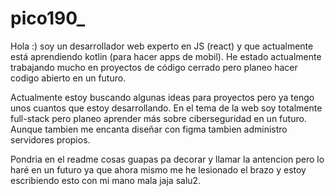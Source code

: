 # pico190_

Hola :) soy un desarrollador web experto en JS (react) y que actualmente está aprendiendo kotlin (para hacer apps de mobil).
He estado actualmente trabajando mucho en proyectos de código cerrado pero planeo hacer codigo abierto en un futuro.

Actualmente estoy buscando algunas ideas para proyectos pero ya tengo unos cuantos que estoy desarrollando.
En el tema de la web soy totalmente full-stack pero planeo aprender más sobre ciberseguridad en un futuro.
Aunque tambien me encanta diseñar con figma tambien administro servidores propios.

Pondria en el readme cosas guapas pa decorar y llamar la antencion pero lo haré en un futuro ya que ahora mismo me he lesionado el brazo y estoy escribiendo esto con mi mano mala jaja salu2.
